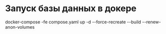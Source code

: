 # Запуск базы данных в докере

docker-compose -fе compose.yaml up -d --force-recreate  --build --renew-anon-volumes